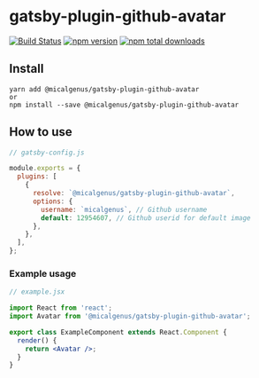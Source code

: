 # gatsby-plugin-github-avatar

[![Build Status](https://travis-ci.org/micalgenus/gatsby-plugin-github-avatar.svg?branch=master)](https://travis-ci.org/micalgenus/gatsby-plugin-github-avatar)
[![npm version](https://img.shields.io/npm/v/@micalgenus/gatsby-plugin-github-avatar.svg)](https://www.npmjs.com/package/@micalgenus/gatsby-plugin-github-avatar)
[![npm total downloads](https://img.shields.io/npm/dt/@micalgenus/gatsby-plugin-github-avatar.svg?style=flat)](https://www.npmjs.com/package/@micalgenus/gatsby-plugin-github-avatar)

## Install

```
yarn add @micalgenus/gatsby-plugin-github-avatar
or
npm install --save @micalgenus/gatsby-plugin-github-avatar
```

## How to use

```js
// gatsby-config.js

module.exports = {
  plugins: [
    {
      resolve: `@micalgenus/gatsby-plugin-github-avatar`,
      options: {
        username: `micalgenus`, // Github username
        default: 12954607, // Github userid for default image
      },
    },
  ],
};
```

### Example usage

```jsx
// example.jsx

import React from 'react';
import Avatar from '@micalgenus/gatsby-plugin-github-avatar';

export class ExampleComponent extends React.Component {
  render() {
    return <Avatar />;
  }
}
```
